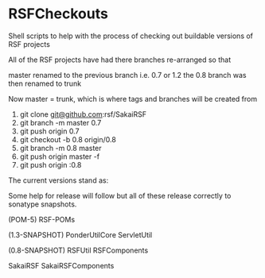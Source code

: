 RSFCheckouts
============

Shell scripts to help with the process of checking out buildable versions of RSF projects

All of the RSF projects have had there branches re-arranged so that 

master renamed to the previous branch i.e. 0.7 or 1.2
the 0.8 branch was then renamed to trunk

Now master = trunk, which is where tags and branches will be created from

1. git clone git@github.com:rsf/SakaiRSF
2. git branch -m master 0.7
3. git push origin 0.7
4. git checkout -b 0.8 origin/0.8
5. git branch -m 0.8 master
6. git push origin master -f
7. git push origin :0.8

The current versions stand as:

Some help for release will follow but all of these release correctly to 
sonatype snapshots.

(POM-5)
RSF-POMs 

(1.3-SNAPSHOT)
PonderUtilCore 
ServletUtil 

(0.8-SNAPSHOT)
RSFUtil 
RSFComponents

SakaiRSF 
SakaiRSFComponents

